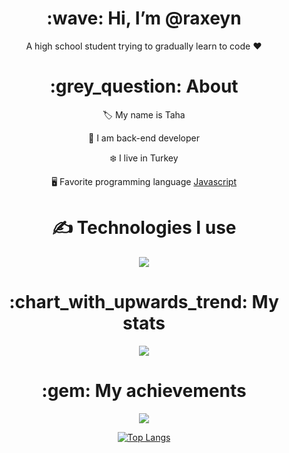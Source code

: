 <div align="center">
<h1> :wave: Hi, I’m @raxeyn </h1>
<p> A high school student trying to gradually learn to code ❤ </p>
  
<h1> :grey_question: About </h1>
  <p> 🏷️ My name is Taha </p>
  <p> 🔰 I am back-end developer </p>
  <p> ❄️ I live in Turkey </p>
  <p> 🖥️ Favorite programming language <a href="https://tr.wikipedia.org/wiki/JavaScript"> Javascript </a> </p>


<h1> ✍ Technologies I use </h1>
<img src="https://skillicons.dev/icons?i=js,ts,cs,react,nodejs,mongodb,html,css,vscode,atom,discord&theme=dark" />

<h1> :chart_with_upwards_trend: My stats </h1>
<picture>
<source
  srcset="https://github-readme-stats.vercel.app/api?username=anuraghazra&show_icons=true&theme=dark"
  media="(prefers-color-scheme: dark)"
/>
<source
  srcset="https://github-readme-stats.vercel.app/api?username=anuraghazra&show_icons=true"
  media="(prefers-color-scheme: light), (prefers-color-scheme: no-preference)"
/>
<img src="https://github-readme-stats.vercel.app/api?username=anuraghazra&show_icons=true" />
</picture>

<h1> :gem: My achievements </h1>
<img src="https://github-profile-trophy.vercel.app/?username=githubadresiniz&theme=onedark" />

[![Top Langs](https://github-readme-stats.vercel.app/api/top-langs/?username=anuraghazra&langs_count=8)](https://github.com/anuraghazra/github-readme-stats)


